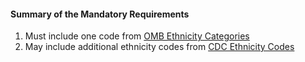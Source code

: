 #### Summary of the Mandatory Requirements

1.  Must include one code from [OMB Ethnicity Categories](valueset-omb-ethnicity.html)
1.  May include additional ethnicity codes from [CDC Ethnicity Codes](valueset-detailed-ethnicity.html)
